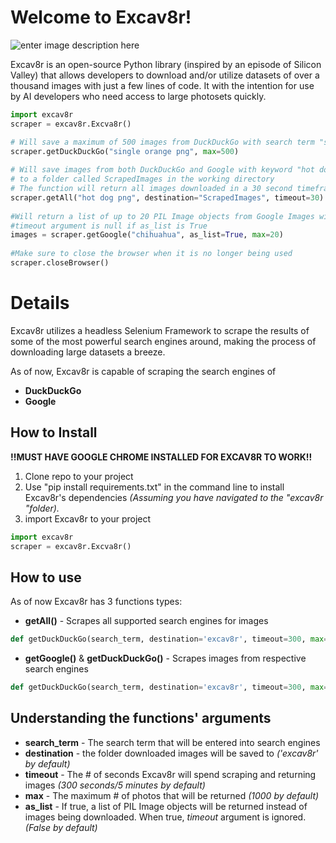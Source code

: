 # Welcome to Excav8r!
![enter image description here](https://i.imgur.com/LeOgrQ0.png)

Excav8r is an open-source Python library (inspired by an episode of Silicon Valley) that allows developers to download and/or utilize datasets of over a thousand images with just a few lines of code. It with the intention for use by AI developers who need access to large photosets quickly.

 ```python
 import excav8r
scraper = excav8r.Excva8r()

# Will save a maximum of 500 images from DuckDuckGo with search term "single orange png"  
scraper.getDuckDuckGo("single orange png", max=500)  
  
# Will save images from both DuckDuckGo and Google with keyword "hot dog"  
# to a folder called ScrapedImages in the working directory  
# The function will return all images downloaded in a 30 second timeframe  
scraper.getAll("hot dog png", destination="ScrapedImages", timeout=30)  
  
#Will return a list of up to 20 PIL Image objects from Google Images with keyword "chihuahua"  
#timeout argument is null if as_list is True  
images = scraper.getGoogle("chihuahua", as_list=True, max=20)  
  
#Make sure to close the browser when it is no longer being used  
scraper.closeBrowser()
```

# Details

Excav8r utilizes a headless Selenium Framework to scrape the results of some of the most powerful search engines around, making the process of downloading large datasets a breeze. 

As of now, Excav8r is capable of scraping the search engines of

 - **DuckDuckGo**
 - **Google**

## How to Install

**!!MUST HAVE GOOGLE CHROME INSTALLED FOR EXCAV8R TO WORK!!**
1. Clone repo to your project
2. Use "pip install requirements.txt" in the command line to install Excav8r's dependencies *(Assuming you have navigated to the "excav8r "folder).*
3. import Excav8r to your project

```python
import excav8r
scraper = excav8r.Excva8r()
```



## How to use

As of now Excav8r has 3 functions types:

 -  **getAll()** - Scrapes all supported search engines for images
 ```python
def getDuckDuckGo(search_term, destination='excav8r', timeout=300, max=1000, as_list=False)
```
- **getGoogle()** & **getDuckDuckGo()** - Scrapes images from respective search engines
 ```python
def getDuckDuckGo(search_term, destination='excav8r', timeout=300, max=1000, as_list=False)
```

## Understanding the functions' arguments 

 - **search_term** - The search term that will be entered into search engines
 - **destination** - the folder downloaded images will be saved to *('excav8r' by default)*
 - **timeout** - The # of seconds Excav8r will spend scraping and returning images *(300 seconds/5 minutes by default)*
 - **max** - The maximum # of photos that will be returned *(1000 by default)*
 - **as_list** - If true, a list of PIL Image objects will be returned instead of images being downloaded. When true, *timeout* argument is ignored. *(False by default)*

